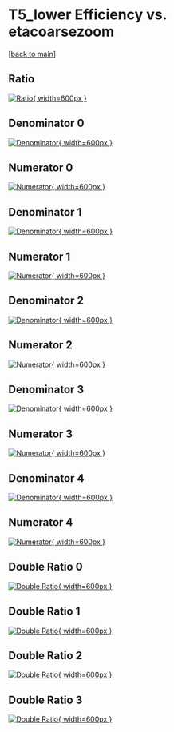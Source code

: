 # T5_lower Efficiency vs. etacoarsezoom

[[back to main](./)]



## Ratio

[![Ratio](../mtv/var/T5_lower_loweta_11_1_eff_etacoarsezoom.png){ width=600px }](../mtv/var/T5_lower_loweta_11_1_eff_etacoarsezoom.pdf)

## Denominator 0

[![Denominator](../mtv/den/T5_lower_loweta_11_1_eff_etacoarsezoom_den0.png){ width=600px }](../mtv/den/T5_lower_loweta_11_1_eff_etacoarsezoom_den0.pdf)

## Numerator 0

[![Numerator](../mtv/num/T5_lower_loweta_11_1_eff_etacoarsezoom_num0.png){ width=600px }](../mtv/num/T5_lower_loweta_11_1_eff_etacoarsezoom_num0.pdf)

## Denominator 1

[![Denominator](../mtv/den/T5_lower_loweta_11_1_eff_etacoarsezoom_den1.png){ width=600px }](../mtv/den/T5_lower_loweta_11_1_eff_etacoarsezoom_den1.pdf)

## Numerator 1

[![Numerator](../mtv/num/T5_lower_loweta_11_1_eff_etacoarsezoom_num1.png){ width=600px }](../mtv/num/T5_lower_loweta_11_1_eff_etacoarsezoom_num1.pdf)

## Denominator 2

[![Denominator](../mtv/den/T5_lower_loweta_11_1_eff_etacoarsezoom_den2.png){ width=600px }](../mtv/den/T5_lower_loweta_11_1_eff_etacoarsezoom_den2.pdf)

## Numerator 2

[![Numerator](../mtv/num/T5_lower_loweta_11_1_eff_etacoarsezoom_num2.png){ width=600px }](../mtv/num/T5_lower_loweta_11_1_eff_etacoarsezoom_num2.pdf)

## Denominator 3

[![Denominator](../mtv/den/T5_lower_loweta_11_1_eff_etacoarsezoom_den3.png){ width=600px }](../mtv/den/T5_lower_loweta_11_1_eff_etacoarsezoom_den3.pdf)

## Numerator 3

[![Numerator](../mtv/num/T5_lower_loweta_11_1_eff_etacoarsezoom_num3.png){ width=600px }](../mtv/num/T5_lower_loweta_11_1_eff_etacoarsezoom_num3.pdf)

## Denominator 4

[![Denominator](../mtv/den/T5_lower_loweta_11_1_eff_etacoarsezoom_den4.png){ width=600px }](../mtv/den/T5_lower_loweta_11_1_eff_etacoarsezoom_den4.pdf)

## Numerator 4

[![Numerator](../mtv/num/T5_lower_loweta_11_1_eff_etacoarsezoom_num4.png){ width=600px }](../mtv/num/T5_lower_loweta_11_1_eff_etacoarsezoom_num4.pdf)

## Double Ratio 0

[![Double Ratio](../mtv/ratio/T5_lower_loweta_11_1_eff_etacoarsezoom_ratio0.png){ width=600px }](../mtv/ratio/T5_lower_loweta_11_1_eff_etacoarsezoom_ratio0.pdf)

## Double Ratio 1

[![Double Ratio](../mtv/ratio/T5_lower_loweta_11_1_eff_etacoarsezoom_ratio1.png){ width=600px }](../mtv/ratio/T5_lower_loweta_11_1_eff_etacoarsezoom_ratio1.pdf)

## Double Ratio 2

[![Double Ratio](../mtv/ratio/T5_lower_loweta_11_1_eff_etacoarsezoom_ratio2.png){ width=600px }](../mtv/ratio/T5_lower_loweta_11_1_eff_etacoarsezoom_ratio2.pdf)

## Double Ratio 3

[![Double Ratio](../mtv/ratio/T5_lower_loweta_11_1_eff_etacoarsezoom_ratio3.png){ width=600px }](../mtv/ratio/T5_lower_loweta_11_1_eff_etacoarsezoom_ratio3.pdf)

